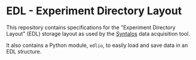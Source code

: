 # EDL - Experiment Directory Layout

This repository contains specifications for the "Experiment Directory Layout" (EDL) storage layout as
used by the [Syntalos](https://github.com/bothlab/syntalos) data acquisition tool.

It also contains a Python module, `edlio`, to easily load and save data in an EDL structure.
